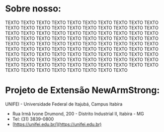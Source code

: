 # Sobre nosso:
  
  TEXTO TEXTO TEXTO TEXTO TEXTO TEXTO TEXTO TEXTO TEXTO TEXTO TEXTO TEXTO TEXTO TEXTO TEXTO TEXTO TEXTO TEXTO TEXTO TEXTO TEXTO TEXTO TEXTO TEXTO TEXTO TEXTO TEXTO TEXTO TEXTO TEXTO TEXTO TEXTO TEXTO TEXTO TEXTO TEXTO TEXTO TEXTO TEXTO TEXTO TEXTO TEXTO TEXTO TEXTO TEXTO TEXTO TEXTO TEXTO TEXTO TEXTO TEXTO TEXTO TEXTO TEXTO TEXTO TEXTO TEXTO TEXTO TEXTO TEXTO TEXTO TEXTO TEXTO TEXTO TEXTO TEXTO TEXTO TEXTO TEXTO TEXTO TEXTO TEXTO TEXTO TEXTO TEXTO TEXTO TEXTO TEXTO TEXTO TEXTO TEXTO TEXTO TEXTO TEXTO TEXTO TEXTO TEXTO TEXTO TEXTO TEXTO TEXTO TEXTO TEXTO TEXTO TEXTO TEXTO TEXTO TEXTO 
  
  
 # Projeto de Extensão NewArmStrong: 
 
 UNIFEI - Universidade Federal de Itajubá, Campus Itabira
 * Rua Irmã Ivone Drumond, 200 - Distrito Industrial II, Itabira - MG
 * Tel: (31) 3839-0800
 * [https://unifei.edu.br/](https://unifei.edu.br)
